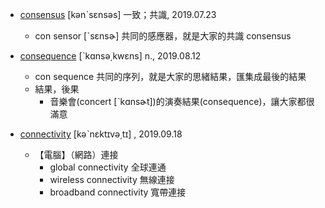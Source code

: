 - [consensus](https://tw.dictionary.search.yahoo.com/search?p=consensus) [kənˋsɛnsəs] 一致；共識, 2019.07.23
  - con sensor [ˋsɛnsɚ] 共同的感應器，就是大家的共識 consensus
  
- [consequence](https://tw.dictionary.search.yahoo.com/search?p=consequence) [ˋkɑnsə͵kwɛns] n., 2019.08.12
  - con sequence 共同的序列，就是大家的思緒結果，匯集成最後的結果
  - 結果，後果
    - 音樂會(concert [ˋkɑnsɚt])的演奏結果(consequence)，讓大家都很滿意

- [connectivity](https://tw.dictionary.search.yahoo.com/search?p=connectivity) [kəˋnɛktɪvə͵tɪ] , 2019.09.18
  - 【電腦】（網路）連接
    - global connectivity 全球連通
    - wireless connectivity 無線連接
    - broadband connectivity 寬帶連接
